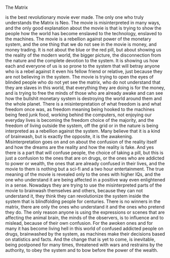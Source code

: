 The Matrix

is the best revolutionary movie ever made. The only one who truly understands the Matrix
is Neo. The movie is misinterpreted in many ways, and the only good explanation about the movie is that is trying to show the people how the world has become enslaved to the technology, enslaved to the machines. The movie is a rebellion against power of the monetary system, and the one thing that we do not see in the movie is money, and money trading. It is not about the blue or the red pill, but about showing us the reality of the modern world, the bigger picture, the disconnection from the nature and the complete devotion to the system. It is showing us how each and everyone of us is so prone to the system that will betray anyone who is a rebel against it even his fellow friend or relative, just because they are not believing in the system. The movie is trying to open the eyes of blinded people who do not yet see the matrix, who do not understand that they are slaves in this world, that everything they are doing is for the money, and is trying to free the minds of those who are already awake and can see how the bullshit monetary system is destroying the world around them and the whole planet. There is a misinterpretation of what freedom is and what freedom once was, as freedom meaning being hooked to the machines being feed junk food, working behind the computers, not enjoying our everyday lives is becoming the freedom choice of the majority, and the freedom of living outside the system, off the grid or in the nature is being interpreted as a rebellion against the system. 
Many believe that it is a kind of brainwash, but is exactly the opposite, it is the awakening. Misinterpretation goes on and on about the confusion of the reality itself and how the dreams are the reality and how the reality is fake. And yes there is a part that will confuse people, the choice of taking a pill, but this is just a confusion to the ones that are on drugs, or the ones who are addicted to power or wealth, the ones that are already confused in their lives, and the movie to them is nothing but a sci-fi and a two hour entertainment. The true meaning of the movie is revealed only to the ones with higher IQs, and the one who understand it are being affected in a positive way even enlightened in a sense. Nowadays they are trying to use the misinterpreted parts of the movie to brainwash themselves and others, because they can not understand it, they think they can revolutionize the system inside the system that is blindfolding people for centuries.
There is no winners in the matrix, there are only the ones who understand it and the ones who pretend they do. The only reason anyone is using the expressions or scenes that are affecting the animal brain, the minds of the observers, is to influence and to mislead, because of their own confusion. 
For the awoken ones and for many it has become living hell in this world of confused addicted people on drugs, brainwashed by the system, as machines make their decisions based on statistics and facts. And the change that is yet to come, is inevitable, being postponed for many times, threatened with wars and restrains by the authority, to obey the system and to bow before the power of the wealth.
